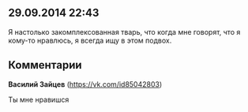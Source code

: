 ## 29.09.2014 22:43

Я настолько закомплексованная тварь, что когда мне говорят, что я кому-то нравлюсь, я всегда ищу
в этом подвох.

## Комментарии

**Василий Зайцев** (https://vk.com/id85042803)

Ты мне нравишся
